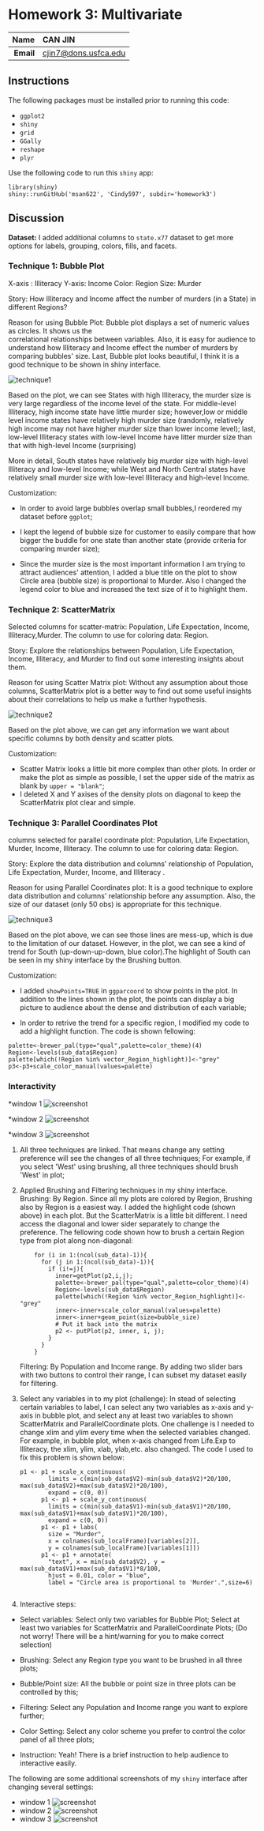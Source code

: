Homework 3: Multivariate
==============================

| **Name**  | CAN JIN  |
|----------:|:-------------|
| **Email** | cjin7@dons.usfca.edu |

## Instructions ##


The following packages must be installed prior to running this code:

- `ggplot2`
- `shiny`
- `grid`
- `GGally`
- `reshape`
- `plyr`


Use the following code to run this `shiny` app:

```
library(shiny)
shiny::runGitHub('msan622', 'Cindy597', subdir='homework3')
```

## Discussion ##

**Dataset:** I added additional columns to `state.x77` dataset to get more options for labels,
grouping, colors, fills, and facets.


### Technique 1: Bubble Plot ###

X-axis : Illiteracy
Y-axis: Income
Color: Region
Size: Murder

Story: How Illiteracy and Income affect the number of murders (in a State) in different Regions?

Reason for using Bubble Plot: Bubble plot displays a set of numeric values as circles. It shows us the  
correlational relationships between variables. Also, it is easy for 
audience to understand how Illiteracy and Income effect the number of murders by comparing bubbles' size.
Last, Bubble plot looks beautiful, I think it is a good technique to be shown in shiny interface.

![technique1](technique1.png)

Based on the plot, we can see States with high Illiteracy, the murder size is very large regardless of
the income level of the state. For middle-level Illiteracy, high income state have little murder size;
however,low or middle level income states have relatively high murder size (randomly, relatively high income may 
not have higher murder size than lower income level); last, low-level Illiteracy states with low-level Income 
have litter murder size than that with high-level Income (surprising)

More in detail, South states have relatively big murder size with high-level Illiteracy and low-level Income;
while West and North Central states have relatively small murder size with low-level Illiteracy and high-level Income.


Customization:

* In order to avoid large bubbles overlap small bubbles,I reordered my dataset before `ggplot`;

* I kept the legend of bubble size for customer to easily compare that how bigger the buddle for one state
 than another state (provide criteria for comparing murder size);

* Since the murder size is the most important information I am trying to attract audiences' attention, 
I added a blue title on the plot to show Circle area (bubble size) is proportional to Murder. 
Also I changed the legend color to blue and increased the text size of it to highlight them.





### Technique 2: ScatterMatrix ###

Selected columns for scatter-matrix: Population, Life Expectation, Income, Illiteracy,Murder.
The column to use for coloring data: Region.

Story: Explore the relationships between Population, Life Expectation, Income, Illiteracy, and Murder to find out 
some interesting insights about them.

Reason for using Scatter Matrix plot: Without any assumption about those columns, ScatterMatrix plot is a better way 
to find out some useful insights about their correlations to help us make a further hypothesis.

![technique2](technique2.png)

Based on the plot above, we can get any information we want about specific columns by both density and scatter plots.

Customization: 

* Scatter Matrix looks a little bit more complex than other plots. In order or make the plot as simple as possible,
I set the upper side of the matrix as blank by `upper = "blank"`;
* I deleted X and Y axises of the density plots on diagonal to keep the ScatterMatrix plot clear and simple.




### Technique 3: Parallel Coordinates Plot ###


columns selected for parallel coordinate plot: Population, Life Expectation, Murder, Income, Illiteracy.
The column to use for coloring data: Region.

Story: Explore the data distribution and columns' relationship of Population, Life Expectation, Murder, Income, and Illiteracy . 

Reason for using Parallel Coordinates plot: It is a good technique to explore data distribution and columns' relationship
before any assumption. Also, the size of our dataset (only 50 obs) is appropriate for this technique.

![technique3](technique3.png)

Based on the plot above, we can see those lines are mess-up, which is due to the limitation of our dataset. However, in the plot, 
we can see a kind of trend for South (up-down-up-down, blue color).The highlight of South can be seen in my shiny interface by the 
Brushing button.

Customization: 

* I added `showPoints=TRUE` in `ggparcoord` to show points in the plot. In addition to the lines 
shown in the plot, the points can display a big picture to audience about the dense and distribution of each variable;
 
* In order to retrive the trend for a specific region, I modified my code to add a highlight function. The code is shown fellowing:
```
palette<-brewer_pal(type="qual",palette=color_theme)(4)
Region<-levels(sub_data$Region)
palette[which(!Region %in% vector_Region_highlight)]<-"grey"
p3<-p3+scale_color_manual(values=palette) 

```
        



### Interactivity ###


*window 1
![screenshot](screenshot1.png)


*window 2
![screenshot](screenshot2.png)

*window 3
![screenshot](screenshot3.png)


1. All three techniques are linked. That means change any setting preference will see the changes of all three techniques; 
   For example, if you select 'West' using brushing, all three techniques should brush 'West' in plot;
   
2. Applied  Brushing and Filtering techniques in my shiny interface.
   Brushing: By Region. Since all my plots are colored by Region, Brushing also by Region is a easiest way. I added the highlight code 
   (shown above) in each plot. But the ScatterMatrix is a little bit different. I need access the diagonal and lower sider separately to 
   change the preference. The fellowing code shown how to brush a certain Region type from plot along non-diagonal:
    
    ```
        for (i in 1:(ncol(sub_data)-1)){
          for (j in 1:(ncol(sub_data)-1)){
            if (i!=j){
              inner=getPlot(p2,i,j);
              palette<-brewer_pal(type="qual",palette=color_theme)(4)
              Region<-levels(sub_data$Region)
              palette[which(!Region %in% vector_Region_highlight)]<-"grey"
              inner<-inner+scale_color_manual(values=palette) 
              inner<-inner+geom_point(size=bubble_size)
              # Put it back into the matrix
              p2 <- putPlot(p2, inner, i, j);
            }
          }
        }
    ```
    
   Filtering: By Population and Income range. By adding two slider bars with two buttons to control their range, I can subset my dataset
   easily for filtering.
 
 3. Select any variables in to my plot (challenge): In stead of selecting certain variables to label, 
    I can select any two variables as x-axis and y-axis in bubble plot, and select any at least two variables to shown 
    ScatterMatrix and ParallelCoordinate plots. One challenge is I needed to change xlim and ylim every time when 
    the selected variables changed. For example, in bubble plot, when x-axis changed from Life.Exp to Illiteracy, 
    the xlim, ylim, xlab, ylab,etc. also changed. The code I used to fix this problem is shown below:
    ```
    p1 <- p1 + scale_x_continuous(
            limits = c(min(sub_data$V2)-min(sub_data$V2)*20/100, max(sub_data$V2)+max(sub_data$V2)*20/100),
            expand = c(0, 0))  
          p1 <- p1 + scale_y_continuous(
            limits = c(min(sub_data$V1)-min(sub_data$V1)*20/100, max(sub_data$V1)+max(sub_data$V1)*20/100),
            expand = c(0, 0))  
          p1 <- p1 + labs(
            size = "Murder",
            x = colnames(sub_localFrame)[variables[2]],
            y = colnames(sub_localFrame)[variables[1]]) 
          p1 <- p1 + annotate(
            "text", x = min(sub_data$V2), y = max(sub_data$V1)+max(sub_data$V1)*8/100,
            hjust = 0.01, color = "blue",
            label = "Circle area is proportional to 'Murder'.",size=6)
            
    ```
    
   
 4. Interactive steps:  
  * Select variables: 
     Select only two variables for Bubble Plot;
     Select at least two variables for ScatterMatrix and ParallelCoordinate Plots;
     (Do not worry! There will be a hint/warning for you to make correct selection)
     
  * Brushing: Select any Region type you want to be brushed in all three plots;
  * Bubble/Point size: All the bubble or point size in three plots can be controlled by this;
  * Filtering: Select any Population and Income range you want to explore further;
  * Color Setting: Select any color scheme you prefer to control the color panel of all three plots;
  * Instruction: Yeah! There is a brief instruction to help audience to interactive easily.
  
The following are some additional screenshots of my `shiny` interface after changing several settings:
* window 1
 ![screenshot](screenshot4.png)
* window 2 
 ![screenshot](screenshot5.png)
* window 3
 ![screenshot](screenshot6.png)
